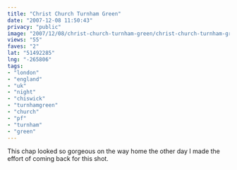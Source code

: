 ```yaml
---
title: "Christ Church Turnham Green"
date: "2007-12-08 11:50:43"
privacy: "public"
image: "2007/12/08/christ-church-turnham-green/christ-church-turnham-green.jpg"
views: "55"
faves: "2"
lat: "51492285"
lng: "-265806"
tags:
- "london"
- "england"
- "uk"
- "night"
- "chiswick"
- "turnhamgreen"
- "church"
- "pf"
- "turnham"
- "green"
---
```

This chap looked so gorgeous on the way home the other day I made the effort of coming back for this shot.
